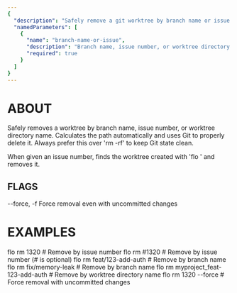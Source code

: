 ```yaml
---
{
  "description": "Safely remove a git worktree by branch name or issue number",
  "namedParameters": [
    {
      "name": "branch-name-or-issue",
      "description": "Branch name, issue number, or worktree directory name to remove",
      "required": true
    }
  ]
}
---
```


# ABOUT

Safely removes a worktree by branch name, issue number, or worktree directory name.
Calculates the path automatically and uses Git to properly
delete it. Always prefer this over 'rm -rf' to keep Git
state clean.

When given an issue number, finds the worktree created with
'flo <issue-number>' and removes it.

## FLAGS

--force, -f    Force removal even with uncommitted changes

# EXAMPLES

flo rm 1320                              # Remove by issue number
flo rm #1320                             # Remove by issue number (# is optional)
flo rm feat/123-add-auth                 # Remove by branch name
flo rm fix/memory-leak                   # Remove by branch name
flo rm myproject_feat-123-add-auth       # Remove by worktree directory name
flo rm 1320 --force                      # Force removal with uncommitted changes
